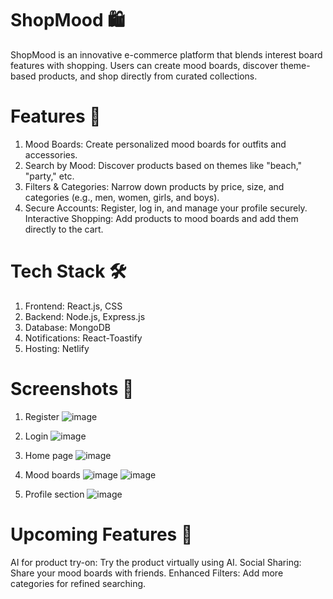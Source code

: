 # ShopMood 🛍️
ShopMood is an innovative e-commerce platform that blends interest board features with shopping. Users can create mood boards, discover theme-based products, and shop directly from curated collections.
# Features 🚀
1. Mood Boards: Create personalized mood boards for outfits and accessories.
2. Search by Mood: Discover products based on themes like "beach," "party," etc.
3. Filters & Categories: Narrow down products by price, size, and categories (e.g., men, women, girls, and boys).
4. Secure Accounts: Register, log in, and manage your profile securely.
Interactive Shopping: Add products to mood boards and add them directly to the cart.
# Tech Stack 🛠️
1. Frontend: React.js, CSS
2. Backend: Node.js, Express.js
3. Database: MongoDB
4. Notifications: React-Toastify
5. Hosting: Netlify
# Screenshots 📸
1. Register
   ![image](https://github.com/user-attachments/assets/da9df1c0-6be6-4531-a22b-66f82d2bdcbb)

2. Login
   ![image](https://github.com/user-attachments/assets/a004f2b1-3728-46ce-96ed-f5bde3c41867)

3. Home page
   ![image](https://github.com/user-attachments/assets/64fc9e50-79bc-47ef-a160-d27801caa9fb)

4. Mood boards
   ![image](https://github.com/user-attachments/assets/5e694aec-b69d-4e2e-a78b-610fe1cdf665)
   ![image](https://github.com/user-attachments/assets/32511fae-db29-45f4-9aa8-9a8f3952a9a1)

6. Profile section
   ![image](https://github.com/user-attachments/assets/4c876e7e-dbee-43cc-b919-67aef085d9a2)

# Upcoming Features 🔮
AI for product try-on: Try the product virtually using AI.
Social Sharing: Share your mood boards with friends.
Enhanced Filters: Add more categories for refined searching.


